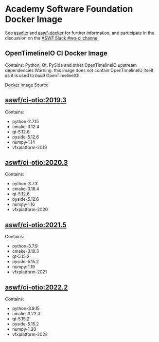 <!--
Copyright (c) Contributors to the aswf-docker Project. All rights reserved.
SPDX-License-Identifier: Apache-2.0

Warning: this file is automatically generated from a template!
-->

# Academy Software Foundation Docker Image

See [aswf.io](https://aswf.io) and [aswf-docker](https://github.com/AcademySoftwareFoundation/aswf-docker)
for further information, and participate in the discussion on the
[ASWF Slack #wg-ci channel](https://academysoftwarefdn.slack.com/archives/C0169RX7MMK).

## OpenTimelineIO CI Docker Image

Contains: Python, Qt, PySide and other OpenTimelineIO upstream dependencies
Warning: this image does *not* contain OpenTimelineIO itself as it is used to *build* OpenTimelineIO!

[Docker Image Source](https://github.com/AcademySoftwareFoundation/aswf-docker/blob/master/ci-otio/Dockerfile)

## [aswf/ci-otio:2019.3](https://hub.docker.com/r/aswf/ci-otio/tags?page=1&name=2019.3)

Contains:
* python-2.7.15
* cmake-3.12.4
* qt-5.12.6
* pyside-5.12.6
* numpy-1.14
* vfxplatform-2019

## [aswf/ci-otio:2020.3](https://hub.docker.com/r/aswf/ci-otio/tags?page=1&name=2020.3)

Contains:
* python-3.7.3
* cmake-3.18.4
* qt-5.12.6
* pyside-5.12.6
* numpy-1.16
* vfxplatform-2020

## [aswf/ci-otio:2021.5](https://hub.docker.com/r/aswf/ci-otio/tags?page=1&name=2021.5)

Contains:
* python-3.7.9
* cmake-3.19.3
* qt-5.15.2
* pyside-5.15.2
* numpy-1.19
* vfxplatform-2021

## [aswf/ci-otio:2022.2](https://hub.docker.com/r/aswf/ci-otio/tags?page=1&name=2022.2)

Contains:
* python-3.9.15
* cmake-3.22.0
* qt-5.15.2
* pyside-5.15.2
* numpy-1.20
* vfxplatform-2022

